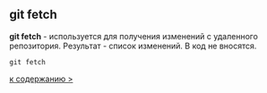## git fetch

**git fetch** - используется для получения изменений с удаленного репозитория. Результат - список изменений. В код не вносятся.

`git fetch`

[к содержанию >](readme.md)
